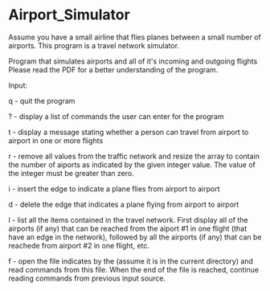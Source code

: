 # Airport_Simulator
Assume you have a small airline that flies planes between a small number of airports. This program is a travel network simulator.

Program that simulates airports and all of it's incoming and outgoing flights
Please read the PDF for a better understanding of the program.

Input:

q - quit the program

? - display a list of commands the user can enter for the program

t - display a message stating whether a person can travel from airport to airport in one or more flights

r - remove all values from the traffic network and resize the array to contain the number of aiports as indicated by the given integer value. The value of the integer must be greater than zero.

i - insert the edge to indicate a plane flies from airport to airport

d - delete the edge that indicates a plane flying from airport to airport

l - list all the items contained in the travel network. First display all of the airports (if any) that can be reached from the aiport #1 in one flight (that have an edge in the network), followed by all the airports (if any) that can be reachede from airport #2 in one flight, etc.

f - open the file indicates by the (assume it is in the current directory) and read commands from this file. When the end of the file is reached, continue reading commands from previous input source.
